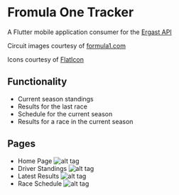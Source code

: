 # Fromula One Tracker 

A Flutter mobile application consumer for the [Ergast API](https://ergast.com/mrd/)

Circuit images courtesy of [formula1.com](https://www.formula1.com/)

Icons courtesy of [FlatIcon](https://www.flaticon.com/)

## Functionality
- Current season standings
- Results for the last race
- Schedule for the current season
- Results for a race in the current season

## Pages
- Home Page
![alt tag](https://user-images.githubusercontent.com/26814567/67003267-12f5b300-f13a-11e9-9f55-795a589bae5c.png)
- Driver Standings
![alt tag](https://user-images.githubusercontent.com/26814567/67003276-1852fd80-f13a-11e9-93a3-2e6dc4ad2b36.png)
- Latest Results
![alt tag](https://user-images.githubusercontent.com/26814567/67003309-2143cf00-f13a-11e9-90b8-b4e220c1cae7.png)
- Race Schedule
![alt tag](https://user-images.githubusercontent.com/26814567/67003323-26088300-f13a-11e9-80fc-46a39bc19cf9.png)
